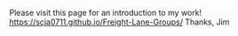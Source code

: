 Please visit this page for an introduction to my work!
https://scja0711.github.io/Freight-Lane-Groups/
Thanks, Jim
